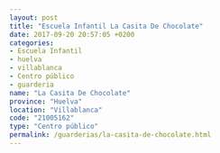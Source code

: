 ```yaml
---
layout: post
title: "Escuela Infantil La Casita De Chocolate"
date: 2017-09-20 20:57:05 +0200
categories:
- Escuela Infantil
- huelva
- villablanca
- Centro público
- guarderia
name: "La Casita De Chocolate"
province: "Huelva"
location: "Villablanca"
code: "21005162"
type: "Centro público"
permalink: /guarderias/la-casita-de-chocolate.html
---
```

